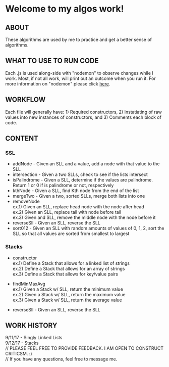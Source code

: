 # Welcome to my algos work!

## ABOUT
These algorithms are used by me to practice and get a better sense of algorithms. 

## WHAT TO USE TO RUN CODE
Each .js is used along-side with "nodemon" to observe changes while I work. Most, if not all work, will print out an outcome when you run it. For more information on "nodemon" please click [here](https://github.com/remy/nodemon).

## WORKFLOW
Each file will generally have: 1) Required constructors, 2) Instatiating of raw values into new instances of constructors, and 3) Comments each block of code.

## CONTENT
### SSL
- addNode - Given an SLL and a value, add a node with that value to the SLL
- intersection - Given a two SLLs, check to see if the lists intersect
- isPalindrome - Given a SLL, determine if the values are palindrome. Return 1 or 0 if is palindrome or not, respectively
- kthNode - Given a SLL, find Kth node from the end of the list
- mergeTwo - Given a two, sorted SLLs, merge both lists into one
- removeNode
  <br>
  ex.1) Given an SLL, replace head node with the node after head
  <br>
  ex.2) Given an SLL, replace tail with node before tail
  <br>
  ex.3) Given and SLL, remove the middle node with the node before it
 - reverseSll - Given an SLL, reverse the SLL
 - sort012 - Given an SLL with random amounts of values of 0, 1, 2, sort the SLL so that all values are sorted from smallest to largest

### Stacks
- constructor
  <br>
  ex.1) Define a Stack that allows for a linked list of strings
  <br>
  ex.2) Define a Stack that allows for an array of strings
  <br>
  ex.3) Define a Stack that allows for key/value pairs
- findMinMaxAvg
  <br>
  ex.1) Given a Stack w/ SLL, return the minimum value
  <br>
  ex.2) Given a Stack w/ SLL, return the maximum value
  <br>
  ex.3) Given a Stack w/ SLL, return the average value


 - reverseSll - Given an SLL, reverse the SLL

## WORK HISTORY
9/11/17 - Singly Linked Lists
<br>
9/12/17 - Stacks
<br>
// PLEASE FEEL FREE TO PROVIDE FEEDBACK. I AM OPEN TO CONSTRUCT CRITICSM. :)
</br>
// If you have any questions, feel free to message me.
